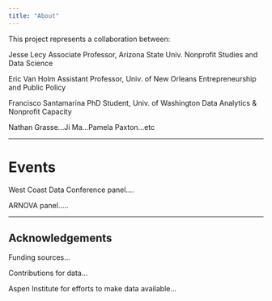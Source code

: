 ```yaml
---
title: "About"
---
```


This project represents a collaboration between:

Jesse Lecy
Associate Professor, Arizona State Univ.
Nonprofit Studies and Data Science

Eric Van Holm
Assistant Professor, Univ. of New Orleans
Entrepreneurship and Public Policy

Francisco Santamarina
PhD Student, Univ. of Washington
Data Analytics & Nonprofit Capacity

Nathan Grasse...Ji Ma...Pamela Paxton...etc


------

# Events

West Coast Data Conference panel....

ARNOVA panel.....


-----

## Acknowledgements

Funding sources...

Contributions for data...

Aspen Institute for efforts to make data available...




